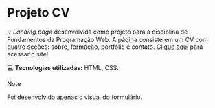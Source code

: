 # Projeto CV
:bulb: *Landing page* desenvolvida como projeto para a disciplina de Fundamentos da Programação Web. A página consiste em um CV com quatro seções: sobre, formação, portfólio e contato. [Clique aqui](https://pg-santos.github.io/projeto-cv/) para acessar o site!

:computer: **Tecnologias utilizadas:** HTML, CSS.


> [!NOTE]
> Foi desenvolvido apenas o visual do formulário.

